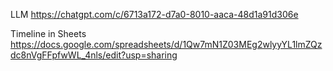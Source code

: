 LLM
https://chatgpt.com/c/6713a172-d7a0-8010-aaca-48d1a91d306e

Timeline in Sheets
https://docs.google.com/spreadsheets/d/1Qw7mN1Z03MEg2wlyyYL1lmZQzdc8nVgFFpfwWL_4nls/edit?usp=sharing
